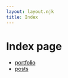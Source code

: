 ```yaml
---
layout: layout.njk
title: Index
---
```


# Index page

- [portfolio](./portfolio)
- [posts](./posts)
